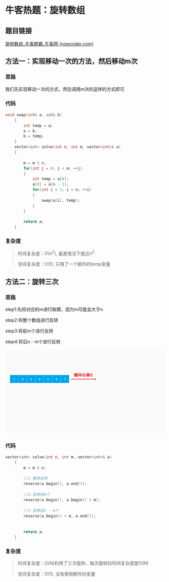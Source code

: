 # 牛客热题：旋转数组

## 题目链接

[旋转数组_牛客题霸_牛客网 (nowcoder.com)](https://www.nowcoder.com/practice/e19927a8fd5d477794dac67096862042?tpId=295&tqId=1024689&ru=/exam/oj&qru=/ta/format-top101/question-ranking&sourceUrl=%2Fexam%2Foj)

## 方法一：实现移动一次的方法，然后移动m次

### 思路

我们先实现移动一次的方式，然后调用m次的这样的方式即可

### 代码

```cpp
void swap(int& a, int& b)
    {
        int temp = a;
        a = b;
        b = temp;
    }
    vector<int> solve(int n, int m, vector<int>& a) 
    {

        m = m % n;
        for(int j = 0; j < m; ++j)
        {
            int temp = a[0];
            a[0] = a[n - 1];
            for(int i = 1; i < n; ++i)
            {
                swap(a[i], temp);
            }
        }
        
        return a;
    }
```

### 复杂度

> 时间复杂度：$O(n ^ 2)$, 最差情况下接近$n ^ 2$
>
> 空间复杂度：O(1), 只用了一个额外的temp变量

## 方法二：旋转三次

### 思路

step1:先将对应的m进行取模，因为m可能会大于n

step2:将整个数组进行反转

step3:将前m个进行反转

step4:将后n - m个进行反转

![](assets/3E6A48137367D997F49AB13EF302653A.gif)

### 代码

```cpp
vector<int> solve(int n, int m, vector<int>& a) 
    {
        m = m % n;

        //1.整体反转
        reverse(a.begin(), a.end());

        //2.反转前m个
        reverse(a.begin(), a.begin() + m);

        //3.反转后n - m个
        reverse(a.begin() + m, a.end());


        return a;
    }
```

### 复杂度

> 时间复杂度：$O(N)$利用了三次旋转，每次旋转的时间复杂度是O(N)
>
> 空间复杂度：O(1), 没有使用额外的变量